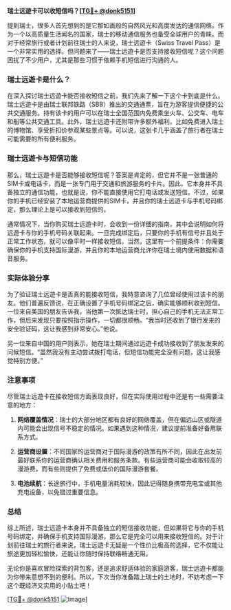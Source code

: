 **瑞士远遊卡可以收短信吗？[[TG💪+ @donk5151](https://t.me/s/donk5151)]**

提到瑞士，很多人首先想到的是它那如画般的自然风光和高度发达的通信网络。作为一个以高质量生活闻名的国家，瑞士的移动通信服务也备受全球用户的青睐。而对于经常旅行或者计划前往瑞士的人来说，瑞士远遊卡（Swiss Travel Pass）是一个非常实用的选择。但问题来了——瑞士远遊卡是否支持接收短信呢？这个问题困扰了不少用户，尤其是那些习惯于依赖手机短信进行沟通的人。

### 瑞士远遊卡是什么？

在深入探讨瑞士远遊卡能否接收短信之前，我们先来了解一下这个卡到底是什么。瑞士远遊卡是由瑞士联邦铁路（SBB）推出的交通通票，旨在为游客提供便捷的公共交通服务。持有该卡的用户可以在瑞士全国范围内免费乘坐火车、公交车、电车和船等公共交通工具。此外，瑞士远遊卡还附带许多额外福利，比如免费进入瑞士的博物馆、享受折扣价参观某些景点等。可以说，这张卡几乎涵盖了旅行者在瑞士可能需要的所有便利服务。

### 瑞士远遊卡与短信功能

那么，瑞士远遊卡是否能够接收短信呢？答案是肯定的，但它并不是一张普通的SIM卡或电话卡，而是一张专门用于交通和旅游服务的卡片。因此，它本身并不具备独立的通信功能，也就是说，你不能直接使用它打电话或发送短信。不过，如果你的手机已经安装了本地运营商提供的SIM卡，并且你的瑞士远遊卡与手机号码绑定，那么理论上是可以接收到短信的。

通常情况下，当你购买瑞士远遊卡时，会收到一份详细的指南，其中会说明如何将远遊卡与你的手机号码关联起来。一旦完成绑定后，只要你的手机有信号并且处于正常工作状态，就可以像平时一样接收短信。当然，这里有一个前提条件：你需要确保你的手机支持国际漫游，并且你的本地运营商允许你在瑞士境内使用数据和语音服务。

### 实际体验分享

为了验证瑞士远遊卡是否真的能接收短信，我特意咨询了几位曾经使用过该卡的朋友。他们普遍反馈说，在正确设置了手机号码绑定之后，确实能够顺利收到短信。一位来自美国的朋友告诉我，当他第一次抵达瑞士时，担心自己的手机无法正常工作，但后来发现只要按照指示操作，一切都很顺畅。“我当时还收到了银行发来的安全验证码，这让我感到非常安心。”他说。

另一位来自中国的用户则表示，她在瑞士期间通过远遊卡成功接收到了朋友发来的问候短信。“虽然我没有主动尝试拨打电话，但短信功能完全没有问题，这让我感觉特别方便。”

### 注意事项

尽管瑞士远遊卡在接收短信方面表现良好，但在实际使用过程中还是有一些需要注意的地方：

1. **网络覆盖情况**：瑞士的大部分地区都有良好的网络覆盖，但在偏远山区或隧道内可能会出现信号不稳定的情况。如果遇到这种情况，建议提前准备好备用联系方式。
   
2. **运营商设置**：不同国家的运营商对于国际漫游的政策有所不同，因此在出发前最好联系你的运营商确认相关费用和服务条款。有些运营商可能会收取较高的漫游费，而有些则提供了免费或低价的国际漫游套餐。

3. **电池续航**：长途旅行中，手机电量消耗较快，因此记得随身携带充电宝或其他充电设备，以免错过重要信息。

### 总结

综上所述，瑞士远遊卡本身并不具备独立的短信接收功能，但如果将它与你的手机号码绑定，并确保手机支持国际漫游，那么它是完全可以用来接收短信的。对于计划前往瑞士的旅行者来说，瑞士远遊卡无疑是一个性价比极高的选择，它不仅能让旅途更加轻松愉快，还能让你随时保持联络畅通无阻。

无论你是喜欢冒险探索的背包客，还是追求舒适体验的家庭游客，瑞士远遊卡都能为你带来意想不到的便利。所以，下次当你准备踏上瑞士的土地时，不妨考虑一下这个既经济又实用的小贴士吧！

[[TG💪+ @donk5151](https://t.me/s/donk5151) ![Image](https://i.postimg.cc/rwNCRYN7/Snipaste-2025-04-30-17-27-05.png)]